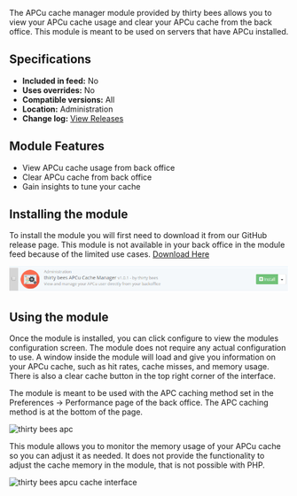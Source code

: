 The APCu cache manager module provided by thirty bees allows you to view your APCu cache usage and clear your APCu cache from the back office. This module is meant to be used on servers that have APCu installed.

## Specifications
+ **Included in feed:** No
+ **Uses overrides:** No
+ **Compatible versions:** All
+ **Location:** Administration
+ **Change log:** [View Releases](https://github.com/thirtybees/apcumanager/releases)

## Module Features

+ View APCu cache usage from back office
+ Clear APCu cache from back office
+ Gain insights to tune your cache

## Installing the module

To install the module you will first need to download it from our GitHub release page. This module is not available in your back office in the module feed because of the limited use cases. [Download Here](https://github.com/thirtybees/apcumanager/releases/latest)

![thirty bees apcu cache manager](../../../thirtybees/images/modules/apcu/apcu-install.png  "thirty bees apcu cache manager")

## Using the module

Once the module is installed, you can click configure to view the modules configuration screen. The module does not require any actual configuration to use. A window inside the module will load and give you information on your APCu cache, such as hit rates, cache misses, and memory usage. There is also a clear cache button in the top right corner of the interface.

The module is meant to be used with the APC caching method set in the Preferences -> Performance page of the back office. The APC caching method is at the bottom of the page.

![thirty bees apc]({{base}}/thirtybees/images/modules/common/bottom-apc.png  "thirty bees apc")

This module allows you to monitor the memory usage of your APCu cache so you can adjust it as needed. It does not provide the functionality to adjust the cache memory in the module, that is not possible with PHP.

![thirty bees apcu cache interface]({{base}}/thirtybees/images/modules/apcu/apcu-interface.png  "thirty bees apcu cache interface")